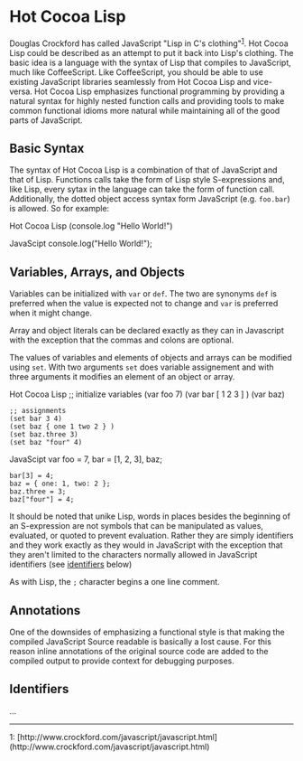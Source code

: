 Hot Cocoa Lisp
====

Douglas Crockford has called JavaScript "Lisp in C's
clothing"<sup>[1](#references)</sup>. Hot Cocoa Lisp could be
described as an attempt to put it back into Lisp's clothing. The basic
idea is a language with the syntax of Lisp that compiles to
JavaScript, much like CoffeeScript. Like CoffeeScript, you should be
able to use existing JavaScript libraries seamlessly from Hot Cocoa
Lisp and vice-versa. Hot Cocoa Lisp emphasizes functional programming
by providing a natural syntax for highly nested function calls and
providing tools to make common functional idioms more natural while
maintaining all of the good parts of JavaScript.

Basic Syntax
----

The syntax of Hot Cocoa Lisp is a combination of that of JavaScript
and that of Lisp.  Functions calls take the form of Lisp style
S-expressions and, like Lisp, every sytax in the language can take the
form of function call.  Additionally, the dotted object access syntax
form JavaScript (e.g. `foo.bar`) is allowed.  So for example:

Hot Cocoa Lisp
    (console.log "Hello World!")

JavaScipt
    console.log("Hello World!");

Variables, Arrays, and Objects
----

Variables can be initialized with `var` or `def`.  The two are
synonyms `def` is preferred when the value is expected not to change
and `var` is preferred when it might change.

Array and object literals can be declared exactly as they can in
Javascript with the exception that the commas and colons are optional.

The values of variables and elements of objects and arrays can be
modified using `set`.  With two arguments `set` does variable
assignement and with three arguments it modifies an element of an
object or array.

Hot Cocoa Lisp
    ;; initialize variables
    (var foo 7)
    (var bar [ 1 2 3 ] )
    (var baz)

    ;; assignments
    (set bar 3 4)
    (set baz { one 1 two 2 } )
    (set baz.three 3)
    (set baz "four" 4)

JavaScipt
    var foo = 7, bar = [1, 2, 3], baz;
    
    bar[3] = 4;
    baz = { one: 1, two: 2 };
    baz.three = 3;
    baz["four"] = 4;

It should be noted that unike Lisp, words in places besides the
beginning of an S-expression are not symbols that can be manipulated
as values, evaluated, or quoted to prevent evaluation.  Rather they
are simply identifiers and they work exactly as they would in
JavaScript with the exception that they aren't limited to the
characters normally allowed in JavaScript identifiers (see
[identifiers](#identifiers) below)

As with Lisp, the `;` character begins a one line comment.

Annotations
----

One of the downsides of emphasizing a functional style is that making
the compiled JavaScript Source readable is basically a lost cause. For
this reason inline annotations of the original source code are added
to the compiled output to provide context for debugging purposes.

<span id="identifiers"></span>

Identifiers
----

...

<hr id="references" />
1: [http://www.crockford.com/javascript/javascript.html](http://www.crockford.com/javascript/javascript.html)
